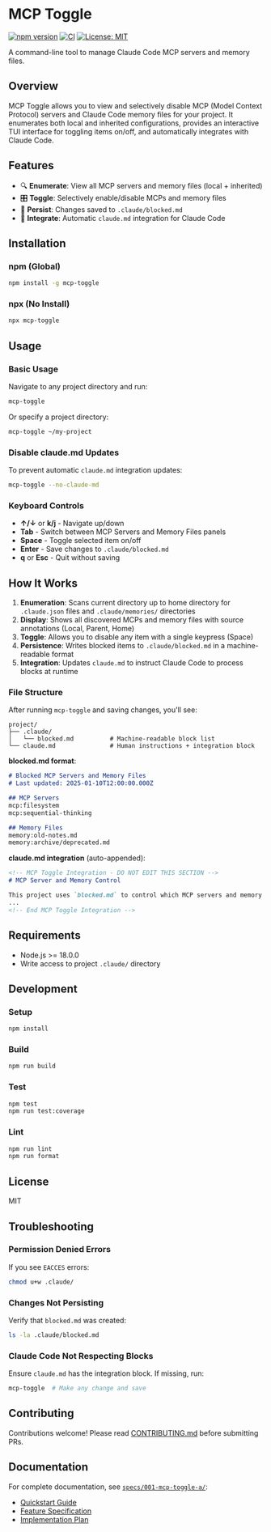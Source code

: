 # MCP Toggle

[![npm version](https://img.shields.io/npm/v/mcp-toggle.svg)](https://www.npmjs.com/package/mcp-toggle)
[![CI](https://github.com/machjesusmoto/mcp-toggle/actions/workflows/ci.yml/badge.svg)](https://github.com/machjesusmoto/mcp-toggle/actions/workflows/ci.yml)
[![License: MIT](https://img.shields.io/badge/License-MIT-yellow.svg)](https://opensource.org/licenses/MIT)

A command-line tool to manage Claude Code MCP servers and memory files.

## Overview

MCP Toggle allows you to view and selectively disable MCP (Model Context Protocol) servers and Claude Code memory files for your project. It enumerates both local and inherited configurations, provides an interactive TUI interface for toggling items on/off, and automatically integrates with Claude Code.

## Features

- 🔍 **Enumerate**: View all MCP servers and memory files (local + inherited)
- 🎛️ **Toggle**: Selectively enable/disable MCPs and memory files
- 💾 **Persist**: Changes saved to `.claude/blocked.md`
- 🔗 **Integrate**: Automatic `claude.md` integration for Claude Code

## Installation

### npm (Global)

```bash
npm install -g mcp-toggle
```

### npx (No Install)

```bash
npx mcp-toggle
```

## Usage

### Basic Usage

Navigate to any project directory and run:

```bash
mcp-toggle
```

Or specify a project directory:

```bash
mcp-toggle ~/my-project
```

### Disable claude.md Updates

To prevent automatic `claude.md` integration updates:

```bash
mcp-toggle --no-claude-md
```

### Keyboard Controls

- **↑/↓** or **k/j** - Navigate up/down
- **Tab** - Switch between MCP Servers and Memory Files panels
- **Space** - Toggle selected item on/off
- **Enter** - Save changes to `.claude/blocked.md`
- **q** or **Esc** - Quit without saving

## How It Works

1. **Enumeration**: Scans current directory up to home directory for `.claude.json` files and `.claude/memories/` directories
2. **Display**: Shows all discovered MCPs and memory files with source annotations (Local, Parent, Home)
3. **Toggle**: Allows you to disable any item with a single keypress (Space)
4. **Persistence**: Writes blocked items to `.claude/blocked.md` in a machine-readable format
5. **Integration**: Updates `claude.md` to instruct Claude Code to process blocks at runtime

### File Structure

After running `mcp-toggle` and saving changes, you'll see:

```
project/
├── .claude/
│   └── blocked.md          # Machine-readable block list
└── claude.md               # Human instructions + integration block
```

**blocked.md format**:
```markdown
# Blocked MCP Servers and Memory Files
# Last updated: 2025-01-10T12:00:00.000Z

## MCP Servers
mcp:filesystem
mcp:sequential-thinking

## Memory Files
memory:old-notes.md
memory:archive/deprecated.md
```

**claude.md integration** (auto-appended):
```markdown
<!-- MCP Toggle Integration - DO NOT EDIT THIS SECTION -->
# MCP Server and Memory Control

This project uses `blocked.md` to control which MCP servers and memory files are loaded.
...
<!-- End MCP Toggle Integration -->
```

## Requirements

- Node.js >= 18.0.0
- Write access to project `.claude/` directory

## Development

### Setup

```bash
npm install
```

### Build

```bash
npm run build
```

### Test

```bash
npm test
npm run test:coverage
```

### Lint

```bash
npm run lint
npm run format
```

## License

MIT

## Troubleshooting

### Permission Denied Errors

If you see `EACCES` errors:

```bash
chmod u+w .claude/
```

### Changes Not Persisting

Verify that `blocked.md` was created:

```bash
ls -la .claude/blocked.md
```

### Claude Code Not Respecting Blocks

Ensure `claude.md` has the integration block. If missing, run:

```bash
mcp-toggle  # Make any change and save
```

## Contributing

Contributions welcome! Please read [CONTRIBUTING.md](CONTRIBUTING.md) before submitting PRs.

## Documentation

For complete documentation, see [`specs/001-mcp-toggle-a/`](specs/001-mcp-toggle-a/):
- [Quickstart Guide](specs/001-mcp-toggle-a/quickstart.md)
- [Feature Specification](specs/001-mcp-toggle-a/spec.md)
- [Implementation Plan](specs/001-mcp-toggle-a/plan.md)
